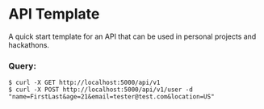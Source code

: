 # API Template
A quick start template for an API that can be used in personal projects and hackathons.

### Query:
```console
$ curl -X GET http://localhost:5000/api/v1
$ curl -X POST http://localhost:5000/api/v1/user -d "name=FirstLast&age=21&email=tester@test.com&location=US"
```
